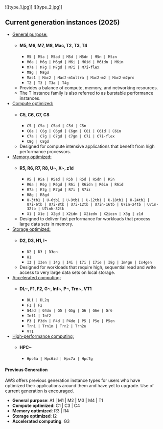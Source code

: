 ![[type_1.jpg]]
![[type_2.jpg]]
## Current generation instances (2025)
- [General purpose:](https://docs.aws.amazon.com/ec2/latest/instancetypes/gp.html) 
	- #### M5, M6, M7, M8, Mac, T2, T3, T4
		- `M5 | M5a | M5ad | M5d | M5dn | M5n | M5zn` 
		- `M6a | M6g | M6gd | M6i | M6id | M6idn | M6in` 
		- `M7a | M7g | M7gd | M7i | M7i-flex `
		- `M8g | M8gd` 
		- `Mac1 | Mac2 | Mac2-m1ultra | Mac2-m2 | Mac2-m2pro` 
		- `T2 | T3 | T3a | T4g`
	- Provides a balance of compute, memory, and networking resources.
	- The T instance family is also referred to as burstable performance instances.
- [Compute optimized:](https://docs.aws.amazon.com/ec2/latest/instancetypes/co.html)
	- #### C5, C6, C7, C8
		- `C5 | C5a | C5ad | C5d | C5n `
		- `C6a | C6g | C6gd | C6gn | C6i | C6id | C6in` 
		- `C7a | C7g | C7gd | C7gn | C7i | C7i-flex` 
		- `C8g | C8gd`
	- Designed for compute intensive applications that benefit from high performance processors.
- [Memory optimized:](https://docs.aws.amazon.com/ec2/latest/instancetypes/mo.html) 
	- #### R5, R6, R7, R8, U~, X~, z1d
		- `R5 | R5a | R5ad | R5b | R5d | R5dn | R5n` 
		- `R6a | R6g | R6gd | R6i | R6idn | R6in | R6id` 
		- `R7a | R7g | R7gd | R7i | R7iz` 
		- `R8g | R8gd` 
		- `U-3tb1 | U-6tb1 | U-9tb1 | U-12tb1 | U-18tb1 | U-24tb1 | U7i-6tb | U7i-8tb | U7i-12tb | U7in-16tb | U7in-24tb | U7in-32tb | U7inh-32tb` 
		- `X1 | X1e | X2gd | X2idn | X2iedn | X2iezn | X8g | z1d`
	- Designed to deliver fast performance for workloads that process large data sets in memory.
- [Storage optimized:](https://docs.aws.amazon.com/ec2/latest/instancetypes/so.html) 
	- #### D2, D3, H1, I~
		- `D2 | D3 | D3en` 
		- `H1` 
		- `I3 | I3en | I4g | I4i | I7i | I7ie | I8g | Im4gn | Is4gen`
	- Designed for workloads that require high, sequential read and write access to very large data sets on local storage.
- [Accelerated computing:](https://docs.aws.amazon.com/ec2/latest/instancetypes/ac.html) 
	- #### DL~, F1, F2, G~, Inf~, P~, Trn~, VT1
		- `DL1 | DL2q` 
		- `F1 | F2` 
		- `G4ad | G4dn | G5 | G5g | G6 | G6e | Gr6` 
		- `Inf1 | Inf2` 
		- `P3 | P3dn | P4d | P4de | P5 | P5e | P5en` 
		- `Trn1 | Trn1n | Trn2 | Trn2u` 
		- `VT1`
- [High-performance computing:](https://docs.aws.amazon.com/ec2/latest/instancetypes/hpc.html) 
	- #### HPC~
		- `Hpc6a | Hpc6id | Hpc7a | Hpc7g`

#### Previous Generation
AWS offers previous generation instance types for users who have optimized their applications around them and have yet to upgrade. Use of current generation is encouraged.
- **General purpose**: A1 | M1 | M2 | M3 | M4 | T1
- **Compute optimized**: C1 | C3 | C4
- **Memory optimized**: R3 | R4
- **Storage optimized**: I2
- **Accelerated computing**: G3